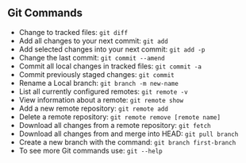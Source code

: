 ## Git Commands

- Change to tracked files: `git diff`
- Add all changes to your next commit: `git add`
- Add selected changes into your next commit: `git add -p`
- Change the last commit: `git commit --amend`
- Commit all local changes in tracked files: `git commit -a`
- Commit previously staged changes: `git commit`
- Rename a Local branch: `git branch -m new-name`
- List all currently configured remotes: `git remote -v`
- View information about a remote: `git remote show`
- Add a new remote repository: `git remote add`
- Delete a remote repository: `git remote remove [remote name]`
- Download all changes from a remote repository: `git fetch`
- Download all changes from and merge into HEAD: `git pull branch`
- Create a new branch with the command: `git branch first-branch`
- To see more Git commands use: `git --help`

